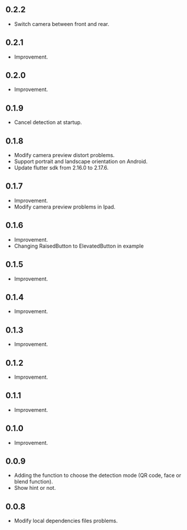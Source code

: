 ## 0.2.2

- Switch camera between front and rear.

## 0.2.1

- Improvement.

## 0.2.0

- Improvement.

## 0.1.9

- Cancel detection at startup.

## 0.1.8

- Modify camera preview distort problems.
- Support portrait and landscape orientation on Android.
- Update flutter sdk from 2.16.0 to 2.17.6.

## 0.1.7

- Improvement.
- Modify camera preview problems in Ipad.

## 0.1.6

- Improvement.
- Changing RaisedButton to ElevatedButton in example

## 0.1.5

- Improvement.

## 0.1.4

- Improvement.

## 0.1.3

- Improvement.

## 0.1.2

- Improvement.

## 0.1.1

 - Improvement.

## 0.1.0

 - Improvement.

## 0.0.9

 - Adding the function to choose the detection mode (QR code, face or blend function). 
 - Show hint or not.
   
## 0.0.8
 - Modify local dependencies files problems.


